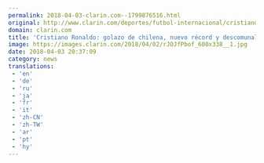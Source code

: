 ```yaml
---
permalink: 2018-04-03-clarin.com--1799876516.html
original: http://www.clarin.com/deportes/futbol-internacional/cristiano-ronaldo-golazo-chilena-nuevo-record-descomunal-cifra-buffon_0_H1CmCU-oM.html
domain: clarin.com
title: 'Cristiano Ronaldo: golazo de chilena, nuevo récord y descomunal cifra contra Buffon'
image: https://images.clarin.com/2018/04/02/rJOJfPbof_600x338__1.jpg
date: 2018-04-03 20:37:09
category: news
translations: 
 - 'en'
 - 'de'
 - 'ru'
 - 'ja'
 - 'fr'
 - 'it'
 - 'zh-CN'
 - 'zh-TW'
 - 'ar'
 - 'pt'
 - 'hy'
---
```


